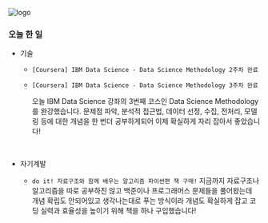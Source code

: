 ![logo](https://user-images.githubusercontent.com/61633137/102871498-daf6a800-4481-11eb-9c82-13601f4f8e32.png)

### 오늘 한 일

- 기술
  - `[Coursera] IBM Data Science - Data Science Methodology 2주차 완료`
  
  - `[Coursera] IBM Data Science - Data Science Methodology 3주차 완료`
  
    오늘 IBM Data Science 강좌의 3번째 코스인 Data Science Methodology를 완강했습니다. 문제점 파악, 분석적 접근법, 데이터 선정, 수집, 전처리, 모델링 등에 대한 개념을 한 번더 공부하게되어 이제 확실하게 자리 잡아서 좋았습니다!
  
    <br>
  
- 자기계발

  - `do it! 자료구조와 함께 배우는 알고리즘 파이썬편 책 구매!`
    지금까지 자료구조나 알고리즘을 따로 공부하진 않고 백준이나 프로그래머스 문제들을 풀어왔는데
    개념 확립도 안되어있고 생각나는대로 푸는 방식이라 개념도 확실하게 잡고 코딩 실력과 효율성을 높이기 위해 책을 하나 구입했습니다!


